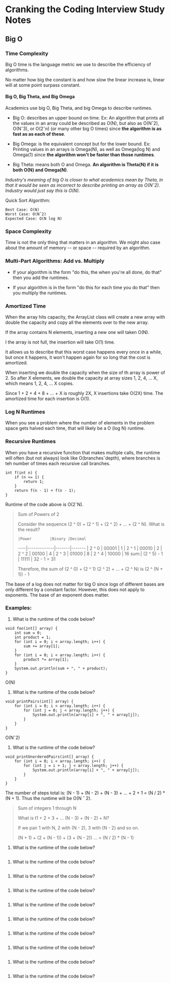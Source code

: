 # Cranking the Coding Interview Study Notes

## Big O

### Time Complexity

Big O time is the language metric we use to describe the efficiency of algorithms.

No matter how big the constant is and how slow the linear increase is, linear will at some point surpass constant.

#### Big O, Big Theta, and Big Omega

Academics use big O, Big Theta, and big Omega to describe runtimes.

- Big O: describes an upper bound on time. Ex: An algorithm that prints all the values in an array could be described as
O(N), but also as O(Nˆ2), O(Nˆ3), or O(2ˆn) (or many other big O times) since **the algorithm is as fast as as each of
these**.

- Big Omega: is the equivalent concept but for the lower bound. Ex: Printing values in an arrays is Omega(N), as well as
Omega(log N) and Omega(1) since **the algorithm won't be faster than those runtimes**.

- Big Theta: means both O and Omega. **An algorithm is Theta(N) if it is both O(N) and Omega(N)**.

*Industry's meaning of big O is closer to what academics mean by Theta, in that it would be seen as incorrect to
describe printing an array as O(Nˆ2). Industry would just say this is O(N).*

Quick Sort Algorithm:

    Best Case: O(N)
    Worst Case: O(Nˆ2)
    Expected Case: O(N log N)

### Space Complexity

Time is not the only thing that matters in an algorithm. We might also case about the amount of memory -- or space --
required by an algorithm.

### Multi-Part Algorithms: Add vs. Multiply

- If your algorithm is the form "do this, the when you're all done, do that" then you add the runtimes.

- If your algorithm is in the form "do this for each time you do that" then you multiply the runtimes.

### Amortized Time

When the array hits capacity, the ArrayList class will create a new array with double the capacity and copy all the
elements over to the new array.

If the array contains N elements, inserting a new one will taken O(N).

I the array is not full, the insertion will take O(1) time.

It allows us to describe that this worst case happens every once in a while, but once it happens, it won't happen again
for so long that the cost is amortized.

When inserting we double the capacity when the size of th array is power of 2. So after X elements, we double the
capacity at array sizes 1, 2, 4, ... X, which means 1, 2, 4, ... X copies.

Since 1 + 2 + 4 + 8 + ... + X is roughly 2X, X insertions take O(2X) time. The amortized time for each insertion is O(1).

### Log N Runtimes

When you see a problem where the number of elements in the problem space gets halved each time, that will likely be a
O (log N) runtime.

### Recursive Runtimes

When you have a recursive function that makes multiple calls, the runtime will often (but not always) look like
O(branchesˆdepth), where branches is teh number of times each recursive call branches.

```
int f(int n) {
    if (n <= 1) {
        return 1;
    }
    return f(n - 1) + f(n - 1);
}
```

Runtime of the code above is O(2ˆN).

> Sum of Powers of 2
>
> Consider the sequence (2 ^ 0) + (2 ^ 1) + (2 ^ 2) + ... + (2 ^ N). What is the result?
>
>     |Power        |Binary |Decimal
> ----|-------------|-------|-------
>     | 2 ^ 0       | 00001 | 1
>     | 2 ^ 1       | 00010 | 2
>     | 2 ^ 2       | 00100 | 4
>     | 2 ^ 3       | 01000 | 8
>     | 2 ^ 4       | 10000 | 16
> sum:| (2 ^ 5) - 1 | 11111 | 32 - 1 = 31
>
> Therefore, the sum of (2 ^ 0) + (2 ^ 1) (2 ^ 2) + ... + (2 ^ N) is (2 ^ (N + 1)) - 1 

The base of a log does not matter for big O since logs of different bases are only different by a constant factor.
However, this does not apply to exponents. The base of an exponent does matter.

### Examples:

1. What is the runtime of the code below?

```
void foo(int[] array) {
    int sum = 0;
    int product = 1;
    for (int i = 0; i < array.length; i++) {
        sum += array[1];
    }
    for (int i = 0; i < array.length; i++) {
        product *= array[1];
    }
    System.out.println(sum + ", " + product);
}
```

O(N)

1. What is the runtime of the code below?

```
void printPairs(int[] array) {
    for (int i = 0; i < array.length; i++) {
        for (int j = 0; j < array.length; j++) {
            System.out.println(array[i] + ", " + array[j]);
        }
    }
}    
```

O(Nˆ2)

1. What is the runtime of the code below?

```
void printUnorderedPairs(int[] array) {
    for (int i = 0; i < array.length; i++) {
        for (int j = i + 1; j < array.length; j++) {
            System.out.println(array[i] + ", " + array[j]);
        }
    }
}
```

The number of steps total is: (N - 1) + (N - 2) + (N - 3) + ... + 2 + 1 = (N / 2) * (N + 1). Thus the runtime will be
O(N ˆ 2).

> Sum of integers 1 through N
> 
> What is t1 + 2 + 3 + ... (N - 3) + (N - 2) + N?
>
> If we pair 1 with N, 2 with (N - 2), 3 with (N - 2) and so on.
>
> (N + 1) + (2 + (N - 1)) + (3 + (N - 2)) ... = (N / 2) * (N - 1)

1. What is the runtime of the code below?

```
```

1. What is the runtime of the code below?

```
```

1. What is the runtime of the code below?

```
```

1. What is the runtime of the code below?

```
```

1. What is the runtime of the code below?

```
```

1. What is the runtime of the code below?

```
```
1. What is the runtime of the code below?

```
```

1. What is the runtime of the code below?

```
```

1. What is the runtime of the code below?

```
```

1. What is the runtime of the code below?

```
```

